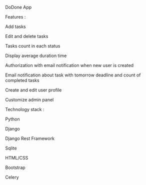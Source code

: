 DoDone App

Features :

Add tasks

Edit and delete tasks

Tasks count in each status

Display average duration time

Authorization with email notification when new user is created

Email notification about task with tomorrow deadline and count of completed tasks

Create and edit user profile

Customize admin panel

Technology stack :

Python

Django

Django Rest Framework

Sqlite

HTML/CSS

Bootstrap

Celery
